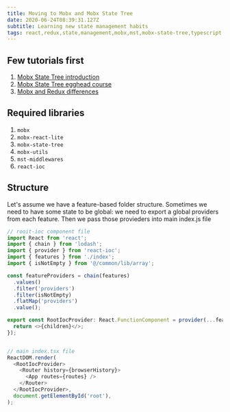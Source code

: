 ```yaml
---
title: Moving to Mobx and Mobx State Tree
date: 2020-06-24T08:39:31.127Z
subtitle: Learning new state management habits
tags: react,redux,state,management,mobx,mst,mobx-state-tree,typescript
---
```

## Few tutorials first

1. [Mobx State Tree introduction](https://www.youtube.com/watch?v=rwqwwn_46kA)
2. [Mobx State Tree egghead course](https://egghead.io/courses/manage-application-state-with-mobx-state-tree)
3. [Mobx and Redux differences](https://www.youtube.com/watch?v=76FRrbY18Bs)

## Required libraries

1. `mobx`
2. `mobx-react-lite`
3. `mobx-state-tree`
4. `mobx-utils`
5. `mst-middlewares`
6. `react-ioc`

## Structure 

Let's assume we have a feature-based folder structure. Sometimes we need to have some state to be global: we need to export a global providers from each feature. Then we pass those provieders into main index.js file 

```typescript
// rooit-ioc component file
import React from 'react';
import { chain } from 'lodash';
import { provider } from 'react-ioc';
import { features } from './index';
import { isNotEmpty } from '@/common/lib/array';

const featureProviders = chain(features)
  .values()
  .filter('providers')
  .filter(isNotEmpty)
  .flatMap('providers')
  .value();

export const RootIocProvider: React.FunctionComponent = provider(...featureProviders)(({ children }) => {
  return <>{children}</>;
});


// main index.tsx file
ReactDOM.render(
  <RootIocProvider>
    <Router history={browserHistory}>
      <App routes={routes} />
    </Router>
  </RootIocProvider>,
  document.getElementById('root'),
);

```